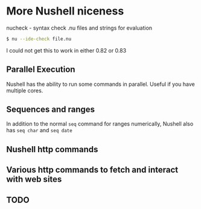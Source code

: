 # More Nushell niceness

nucheck - syntax check .nu files and strings for evaluation

```bash
$ nu --ide-check file.nu
```

I could not get this to work in either 0.82 or 0.83

## Parallel Execution

Nushell has the ability to run some commands in parallel. Useful if you have multiple cores.

## Sequences and ranges

In addition to the normal `seq` command for ranges numerically, Nushell also has `seq char` and `seq date`
 
## Nushell http commands

## Various http commands to fetch and interact with web sites

## TODO


